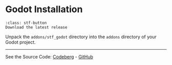 # Godot Installation

```{button-link} https://github.com/emperorofmars/stf_godot/releases/latest
:class: stf-button
Download the latest release
```

Unpack the `addons/stf_godot` directory into the `addons` directory of your Godot project.

---

See the Source Code: [Codeberg](https://codeberg.org/emperorofmars/stf_godot) - [GitHub](https://github.com/emperorofmars/stf_godot)
